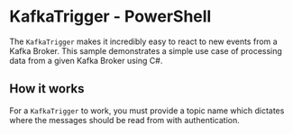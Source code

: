 # KafkaTrigger - PowerShell

The `KafkaTrigger` makes it incredibly easy to react to new events from a Kafka Broker. This sample demonstrates a simple use case of processing data from a given Kafka Broker using C#.

## How it works

For a `KafkaTrigger` to work, you must provide a topic name which dictates where the messages should be read from with authentication.